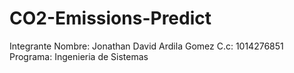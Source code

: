 # CO2-Emissions-Predict
Integrante
Nombre: Jonathan David Ardila Gomez
C.c: 1014276851
Programa: Ingenieria de Sistemas
